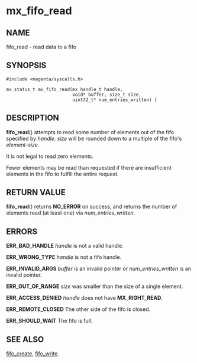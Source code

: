 # mx_fifo_read

## NAME

fifo_read - read data to a fifo

## SYNOPSIS

```
#include <magenta/syscalls.h>

mx_status_t mx_fifo_read(mx_handle_t handle,
                         void* buffer, size_t size,
                         uint32_t* num_entries_written) {
```

## DESCRIPTION

**fifo_read**() attempts to read some number of elements out of
the fifo specified by *handle*.  *size* will be rounded down to
a multiple of the fifo's *element-size*.

It is not legal to read zero elements.

Fewer elements may be read than requested if there are insufficient
elements in the fifo to fulfill the entire request.


## RETURN VALUE

**fifo_read**() returns **NO_ERROR** on success, and returns
the number of elements read (at least one) via *num_entries_written*.

## ERRORS

**ERR_BAD_HANDLE**  *handle* is not a valid handle.

**ERR_WRONG_TYPE**  *handle* is not a fifo handle.

**ERR_INVALID_ARGS**  *buffer* is an invalid pointer or *num_entries_written*
is an invalid pointer.

**ERR_OUT_OF_RANGE**  *size* was smaller than the size of a single element.

**ERR_ACCESS_DENIED**  *handle* does not have **MX_RIGHT_READ**.

**ERR_REMOTE_CLOSED**  The other side of the fifo is closed.

**ERR_SHOULD_WAIT**  The fifo is full.


## SEE ALSO

[fifo_create](fifo_create.md),
[fifo_write](fifo_write.md).
